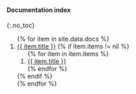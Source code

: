 #### Documentation index
{:.no_toc}

<ol>
{% for item in site.data.docs %}
   <li><a href="{{ item.link | absolute_url }}">{{ item.title }}</a>
   {% if item.items != nil %}
      <ol>
      {% for item in item.items %}
      <li><a href="{{ item.link | absolute_url }}">{{ item.title }}</a></li>
      {% endfor %}
      </ol>
   {% endif %}
   </li>
{% endfor %}
</ol>